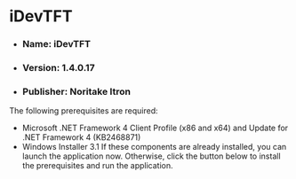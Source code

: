 # iDevTFT

* ### Name: iDevTFT
* ### Version: 1.4.0.17
* ### Publisher: Noritake Itron

The following prerequisites are required:
* Microsoft .NET Framework 4 Client Profile (x86 and x64) and Update for .NET Framework 4 (KB2468871)
* Windows Installer 3.1
If these components are already installed, you can launch the application now. Otherwise, click the button below to install the prerequisites and run the application.
